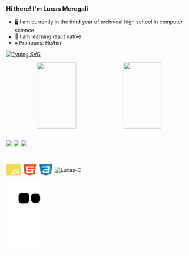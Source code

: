 ### Hi there! I'm Lucas Meregali

- 🖥️ I am currently in the third year of technical high school in computer science
- 🦇 I am learning react native 
- ♠️ Pronouns: He/him

[![Typing SVG](https://readme-typing-svg.herokuapp.com/?color=DCDCDC&size=24&center=true&vCenter=true&width=1000&lines=Hi,+there!!+I'm+Lucas+de+Souza+Meregali;I'm+16+years+old;I+from+Brasil,+RS;I+study+computer+science+at+Cimol;Be+Welcome!+:%29)](https://git.io/typing-svg)

<div align="center">
  <a href="https://github.com/Lcms02">
  <img height="180em" width="46%" src="https://github-readme-stats.vercel.app/api?username=Lcms02&show_icons=true&theme=dark&include_all_commits=true&count_private=true"/>
  <img height="180em" width="45%" src="https://github-readme-stats.vercel.app/api/top-langs/?username=Lcms02&layout=compact&langs_count=7&theme=dark"/>
</div>

##

<div>
    <a href="https://www.instagram.com/lucasmeregali/" target="_blank"><img src="https://img.shields.io/badge/-Instagram-%23E4405F?style=for-the-badge&logo=instagram&logoColor=white" target="_blank"></a>
    <a href = "mailto:lucas.meregali16@gmail.com"><img src="https://img.shields.io/badge/-Gmail-%23333?style=for-the-badge&logo=gmail&logoColor=white" target="_blank"></a>
  <a href="https://www.linkedin.com/in/lucas-meregali-b937a8250/" target="_blank"><img src="https://img.shields.io/badge/-LinkedIn-%230077B5?style=for-the-badge&logo=linkedin&logoColor=white" target="_blank"></a> 
</div>

  ##
  
<div style="display: inline_block"><br>
  <img align="center" alt="Lucas-Js" height="30" width="40" src="https://raw.githubusercontent.com/devicons/devicon/master/icons/javascript/javascript-plain.svg">
  <img align="center" alt="Lucas-HTML" height="30" width="40" src="https://raw.githubusercontent.com/devicons/devicon/master/icons/html5/html5-original.svg">
  <img align="center" alt="Lucas-CSS" height="30" width="40" src="https://raw.githubusercontent.com/devicons/devicon/master/icons/css3/css3-original.svg">
  <img align="center" alt="Lucas-C" height="30" width="40" src="https://cdn.jsdelivr.net/gh/devicons/devicon/icons/c/c-original.svg">         
</div>
  
  ![Snake animation](https://github.com/Lcms02/Lcms02/blob/output/github-contribution-grid-snake.svg)

